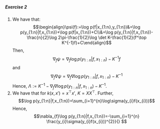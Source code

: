 ##### Exercise 2
1. We have that: $$\begin{align}\psi(f):=\log p(f|x_{1:n},y_{1:n})&=\log p(y_{1:n}|f,x_{1:n})+\log p(f|x_{1:n})+C\\&=\log p(y_{1:n}|f,x_{1:n})-\frac{n}{2}\log 2\pi-\frac{1}{2}\log \det K-\frac{1}{2}(f^\top K^{-1}f)+C\end{align}$$Then, $$\nabla_{f} \psi=\nabla_{f}\log p(y_{1:n}|f,x_{1:n})-K^{-1}f$$and $$\nabla_{f}\nabla \psi=\nabla_{f}\nabla \log p(y_{1:n}|f,x_{1:n})-K^{-1}$$Hence, $\Lambda:=K^{-1}-\nabla_{f}\nabla \log p(y_{1:n}|f,x_{1:n})-K^{-1}$.
2. We have that for $k(x,x')=x^\top x'$, $K=XX^\top$. Further, $$\log p(y_{1:n}|f,x_{1:n})=\sum_{i=1}^{n}\log\sigma(y_{i}f(x_{i}))$$Hence, $$\nabla_{f}\log p(y_{1:n}|f,x_{1:n})=-\sum_{i=1}^{n} \frac{y_{i}\sigma(y_{i}f(x_{i}))^{2}}{} $$